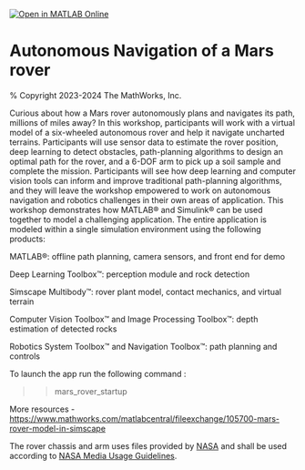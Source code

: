 [![Open in MATLAB Online](https://www.mathworks.com/images/responsive/global/open-in-matlab-online.svg)](https://workshop-matlab.mathworks.com/open/github/v1?repo=Harshal91/model_autonomous_navigation_mars_rover)

# Autonomous Navigation of a Mars rover

% Copyright 2023-2024 The MathWorks, Inc.

Curious about how a Mars rover autonomously plans and navigates its path, millions of miles away? In this workshop, participants will work with a virtual model of a six-wheeled autonomous rover and help it navigate uncharted terrains. Participants will use sensor data to estimate the rover position, deep learning to detect obstacles, path-planning algorithms to design an optimal path for the rover, and a 6-DOF arm to pick up a soil sample and complete the mission. Participants will see how deep learning and computer vision tools can inform and improve traditional path-planning algorithms, and they will leave the workshop empowered to work on autonomous navigation and robotics challenges in their own areas of application. This workshop demonstrates how MATLAB® and Simulink® can be used together to model a challenging application. The entire application is modeled within a single simulation environment using the following products:

MATLAB®: offline path planning, camera sensors, and front end for demo

Deep Learning Toolbox™: perception module and rock detection

Simscape Multibody™: rover plant model, contact mechanics, and virtual terrain

Computer Vision Toolbox™ and Image Processing Toolbox™: depth estimation of detected rocks

Robotics System Toolbox™ and Navigation Toolbox™: path planning and controls

To launch the app run the following command :
>> mars_rover_startup


More resources - https://www.mathworks.com/matlabcentral/fileexchange/105700-mars-rover-model-in-simscape

The rover chassis and arm uses files provided by [NASA](https://nasa3d.arc.nasa.gov/detail/M2020-Model-Rover-STLs512020) and shall be used according to [NASA Media Usage Guidelines](https://www.nasa.gov/multimedia/guidelines/index.html).

